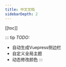 ```yaml
---
title: 中文文档
sidebarDepth: 2
---
```


[[toc]]

::: tip
*TODO:*  
- 自动生成Vuepress侧边栏
- 自定义全局主题
- 动态修改颜色
:::